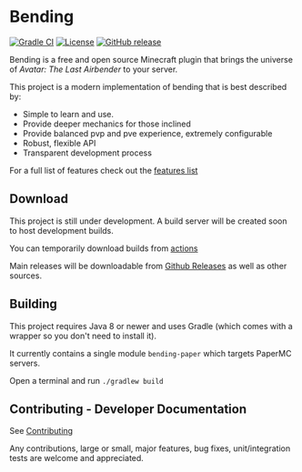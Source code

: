 # Bending

[![Gradle CI](https://img.shields.io/github/workflow/status/PrimordialMoros/Bending/Build?style=flat-square)](https://github.com/PrimordialMoros/Bending/actions)
[![License](https://img.shields.io/github/license/PrimordialMoros/Bending?color=blue&style=flat-square)](LICENSE)
[![GitHub release](https://img.shields.io/github/v/release/PrimordialMoros/Bending?style=flat-square)](https://github.com/PrimordialMoros/Bending/releases)

Bending is a free and open source Minecraft plugin that brings the universe of _Avatar: The Last Airbender_ to your server.

This project is a modern implementation of bending that is best described by:
- Simple to learn and use.
- Provide deeper mechanics for those inclined
- Provide balanced pvp and pve experience, extremely configurable
- Robust, flexible API
- Transparent development process

For a full list of features check out the [features list](https://github.com/PrimordialMoros/Bending/wiki/Features)

## Download

This project is still under development. A build server will be created soon to host development builds.

You can temporarily download builds from [actions](https://github.com/PrimordialMoros/Bending/actions)

Main releases will be downloadable from [Github Releases](https://github.com/PrimordialMoros/Bending/releases) as well as other sources.

## Building

This project requires Java 8 or newer and uses Gradle (which comes with a wrapper so you don't need to install it).

It currently contains a single module `bending-paper` which targets PaperMC servers.

Open a terminal and run `./gradlew build`

## Contributing - Developer Documentation

See [Contributing](CONTRIBUTING.md)

Any contributions, large or small, major features, bug fixes, unit/integration tests are welcome and appreciated.
